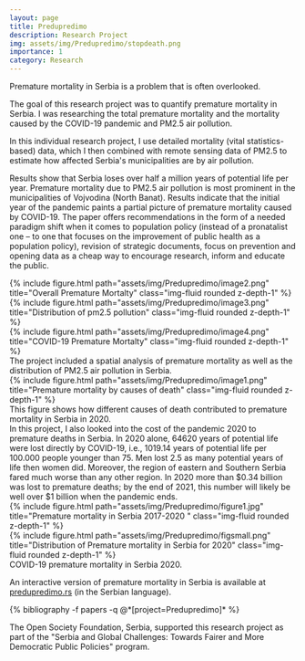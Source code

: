 ```yaml
---
layout: page
title: Predupredimo
description: Research Project
img: assets/img/Predupredimo/stopdeath.png
importance: 1
category: Research
---
```


Premature mortality in Serbia is a problem that is often overlooked.

The goal of this research project was to quantify premature mortality in Serbia. 
I was researching the total premature mortality and the mortality caused by the COVID-19 pandemic and PM2.5 air pollution.

In this individual research project, I use detailed mortality (vital statistics-based) data, which I then combined with remote sensing data of PM2.5 to estimate how affected Serbia's municipalities are by air pollution.

Results show that Serbia loses over half a million years of potential life per year. Premature mortality due to PM2.5 air pollution is most prominent in the municipalities of Vojvodina (North Banat). Results indicate that the initial year of the pandemic paints a partial picture of premature mortality caused by COVID-19. The paper offers recommendations in the form of a needed paradigm shift when it comes to population policy (instead of a pronatalist one – to one that focuses on the improvement of public health as a population policy), revision of strategic documents, focus on prevention and opening data as a cheap way to encourage research, inform and educate the public.

<div class="row">
    <div class="col-sm mt-3 mt-md-0">
        {% include figure.html path="assets/img/Predupredimo/image2.png" title="Overall Premature Mortalty" class="img-fluid rounded z-depth-1" %}
    </div>
    <div class="col-sm mt-3 mt-md-0">
        {% include figure.html path="assets/img/Predupredimo/image3.png" title="Distribution of pm2.5 pollution" class="img-fluid rounded z-depth-1" %}
    </div>
    <div class="col-sm mt-3 mt-md-0">
        {% include figure.html path="assets/img/Predupredimo/image4.png" title="COVID-19 Premature Mortalty" class="img-fluid rounded z-depth-1" %}
    </div>
</div>
<div class="caption">
 The project included a spatial analysis of premature mortality as well as the distribution of PM2.5 air pollution in Serbia.
</div>
<div class="row">
    <div class="col-sm mt-3 mt-md-0">
        {% include figure.html path="assets/img/Predupredimo/image1.png" title="Premature mortality by causes of death" class="img-fluid rounded z-depth-1" %}
    </div>
</div>
<div class="caption">
    This figure shows how different causes of death contributed to premature mortality in Serbia in 2020.
</div>
In this project, I also looked into the cost of the pandemic 2020 to premature deaths in Serbia. In 2020 alone, 64620 years of potential life were lost directly by COVID-19, i.e., 1019.14 years of potential life per 100.000 people younger than 75. Men lost 2.5 as many potential years of life then women did. Moreover, the region of eastern and Southern Serbia fared much worse than any other region. In 2020 more than $0.34 billion was lost to premature deaths; by the end of 2021, this number will likely be well over $1 billion when the pandemic ends.


<div class="row justify-content-sm-center">
    <div class="col-sm-8 mt-3 mt-md-0">
        {% include figure.html path="assets/img/Predupredimo/figure1.jpg" title="Premature mortality in Serbia 2017-2020 " class="img-fluid rounded z-depth-1" %}
    </div>
    <div class="col-sm-4 mt-3 mt-md-0">
        {% include figure.html path="assets/img/Predupredimo/figsmall.png" title="Distribution of Premature mortality in Serbia for 2020" class="img-fluid rounded z-depth-1" %}
    </div>
</div>
<div class="caption">
    COVID-19 premature mortality in Serbia 2020.
</div>

An interactive version of premature mortality in Serbia is available at <a href="https://predupredimo.rs" target="_blank">predupredimo.rs</a> (in the Serbian language).

<div style="position: relative;">
<iframe style= "    position: absolute;
    top: 0;
    left: 0;
    width: 100%;
    height: 100%;
    border: none;" src="https://gljk.github.io/VI-CDI-MG"></iframe>
</div>


<div class="publications">
    {% bibliography -f papers -q @*[project=Predupredimo]* %}
 
 
</div>


The Open Society Foundation, Serbia, supported this research project as part of the "Serbia and Global Challenges: Towards Fairer and More Democratic Public Policies" program.